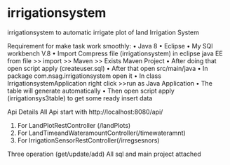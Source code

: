 # irrigationsystem
irrigationsystem to automatic irrigate plot of land
Irrigation System

Requirement for  make task work smoothly:
•	Java 8
•	Eclipse 
•	My SQl workbench V.8
•	Import Compress file (irrigationsystem) in eclipse java EE from file >> import >> Maven >> Exists Maven Project
•	After doing that open script apply (createuser.sql)
•	After that open src/main/java
•	In package com.nsag.irrigationsystem open it 
•	In class IrrigationsystemApplication right click >>run as Java Application
•	The table will generate automatically
•	Then open script apply (irrigationsys3table) to get some ready insert data

Api Details
All Api start with 
http://localhost:8080/api/

1.	For LandPlotRestController (/landPlots)
2.	For LandTimeandWateramountController(/timewateramnt)
3.	For IrrigationSensorRestController(/irregsesnors)

Three operation (get/update/add)
All sql and main project attached


